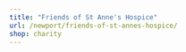 ```yaml
---
title: "Friends of St Anne's Hospice"
url: /newport/friends-of-st-annes-hospice/
shop: charity
---
```

